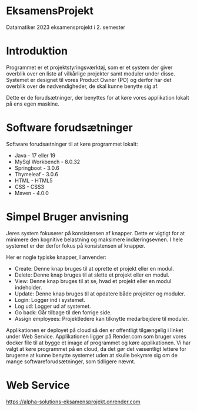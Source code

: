 # EksamensProjekt
Datamatiker 2023 eksamensprojekt i 2. semester

# Introduktion

Programmet er et projektstyringsværktøj, som er et system der giver overblik over en liste af vilkårlige projekter samt moduler under disse. Systemet er designet til vores Product Owner (PO) og derfor har det overblik over de nødvendigheder, de skal kunne benytte sig af.

Dette er de forudsætninger, der benyttes for at køre vores applikation lokalt på ens egen maskine.

# Software forudsætninger
Software forudsætninger til at køre programmet lokalt:
* Java - 17 eller 19
* MySql Workbench - 8.0.32
* Springboot -  3.0.6
* Thymeleaf - 3.0.6
* HTML - HTML5
* CSS - CSS3
* Maven - 4.0.0

# Simpel Bruger anvisning

Jeres system fokuserer på konsistensen af knapper. Dette er vigtigt for at minimere den kognitive belastning og maksimere indlæringsevnen. I hele systemet er der derfor fokus på konsistensen af knapper.

Her er nogle typiske knapper, I anvender:

* Create: Denne knap bruges til at oprette et projekt eller en modul.
* Delete: Denne knap bruges til at slette et projekt eller en modul.
* View: Denne knap bruges til at se, hvad et projekt eller en modul indeholder.
* Update: Denne knap bruges til at opdatere både projekter og moduler.
* Login: Logger ind i systemet.
* Log ud: Logger ud af systemet.
* Go back: Går tilbage til den forrige side.
* Assign employees: Projektledere kan tilknytte medarbejdere til moduler.

Applikationen er deployet på cloud så den er offentligt tilgængelig i linket under Web Service.
Applikationen ligger på Render.com som bruger vores docker file til at bygge et image af programmet og køre applikationen. 
Vi har valgt at køre programmet på en cloud, da det gør det væsentligt lettere for brugerne at kunne benytte systemet uden at skulle bekymre sig om de mange softwareforudsætninger, som tidligere nævnt.

# Web Service
https://alpha-solutions-eksamensprojekt.onrender.com

